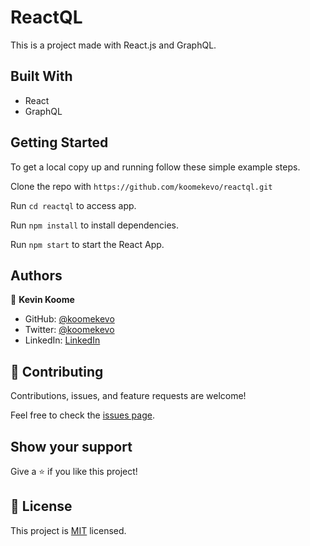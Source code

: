 # ReactQL

This is a project made with React.js and GraphQL.
## Built With

- React
- GraphQL
 
## Getting Started

To get a local copy up and running follow these simple example steps.

Clone the repo with `https://github.com/koomekevo/reactql.git`

Run `cd reactql` to access app.

Run `npm install` to install dependencies.

Run `npm start` to start the React App.
## Authors

👤 **Kevin Koome**

- GitHub: [@koomekevo](https://github.com/koomekevo)
- Twitter: [@koomekevo](https://twitter.com/koomekevo)
- LinkedIn: [LinkedIn](https://ke.linkedin.com/in/kevin-koome-aab84186)

## 🤝 Contributing

Contributions, issues, and feature requests are welcome!

Feel free to check the [issues page](../../issues/).

## Show your support

Give a ⭐️ if you like this project!

## 📝 License

This project is [MIT](./MIT.md) licensed.